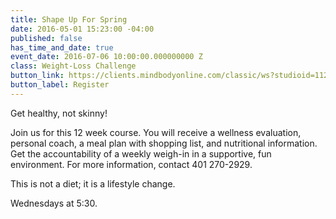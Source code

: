 ```yaml
---
title: Shape Up For Spring
date: 2016-05-01 15:23:00 -04:00
published: false
has_time_and_date: true
event_date: 2016-07-06 10:00:00.000000000 Z
class: Weight-Loss Challenge
button_link: https://clients.mindbodyonline.com/classic/ws?studioid=112719&stype=-8&sTG=27&sVT=20
button_label: Register
---
```


Get healthy, not skinny!

Join us for this 12 week course. You will receive a wellness evaluation, personal coach, a meal plan with shopping list, and nutritional information. Get the accountability of a weekly weigh-in in a supportive, fun environment. For more information, contact 401 270-2929.

This is not a diet; it is a lifestyle change.

Wednesdays at 5:30.
